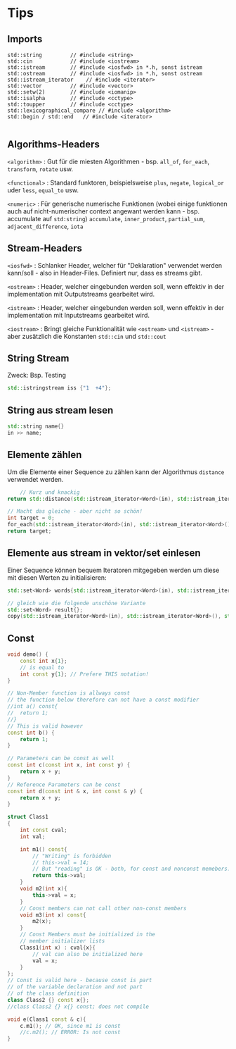 # Tips

## Imports
```
std::string         // #include <string>
std::cin            // #include <iostream>
std::istream        // #include <iosfwd> in *.h, sonst istream
std::ostream        // #include <iosfwd> in *.h, sonst ostream
std::istream_iterator    // #include <iterator>
std::vector         // #include <vector>
std::setw(2)        // #include <iomanip>
std::isalpha        // #include <cctype>
std::toupper        // #include <cctype>
std::lexicographical_compare // #include <algorithm>
std::begin / std::end   // #include <iterator>


```

## Algorithms-Headers
`<algorithm>`
: Gut für die miesten Algorithmen - bsp. `all_of`, `for_each`, `transform`, `rotate` usw.

`<functional>`
: Standard funktoren, beispielsweise `plus`, `negate`, `logical_or` uder `less`, `equal_to` usw.


`<numeric>`
: Für generische numerische Funktionen (wobei einige funktionen auch auf nicht-numerischer context angewant werden kann - bsp. accumulate auf `std:string`) `accumulate`, `inner_product`, `partial_sum`, `adjacent_difference`, `iota`
## Stream-Headers

`<iosfwd>`
: Schlanker Header, welcher für "Deklaration" verwendet werden kann/soll - also in Header-Files. Definiert nur, dass es streams gibt.

`<ostream>`
: Header, welcher eingebunden werden soll, wenn effektiv in der implementation mit Outputstreams gearbeitet wird.

`<istream>`
: Header, welcher eingebunden werden soll, wenn effektiv in der implementation mit Inputstreams gearbeitet wird.

`<iostream>`
: Bringt gleiche Funktionalität wie `<ostream>` und `<istream>` - aber zusätzlich die Konstanten `std::cin` und `std::cout`


## String Stream

Zweck: Bsp. Testing

```c++
std::istringstream iss {"1  +4"};
```

## String aus stream lesen

```c++
std::string name{}
in >> name;
```

## Elemente zählen
Um die Elemente einer Sequence zu zählen kann der Algorithmus `distance` verwendet werden.

```c++
    // Kurz und knackig
return std::distance(std::istream_iterator<Word>(in), std::istream_iterator<Word>());

// Macht das gleiche - aber nicht so schön!
int target = 0;
for_each(std::istream_iterator<Word>(in), std::istream_iterator<Word>(), [&target](auto workd){target++;});
return target;
```

## Elemente aus stream in vektor/set einlesen
Einer Sequence können bequem Iteratoren mitgegeben werden um diese mit diesen Werten zu initialisieren:

```c++
std::set<Word> words{std::istream_iterator<Word>(in), std::istream_iterator<Word>()};

// gleich wie die folgende unschöne Variante
std::set<Word> result{};
copy(std::istream_iterator<Word>(in), std::istream_iterator<Word>(), std::inserter(result, result.begin()));
```

## Const

```c++
void demo() {
	const int x{1};
	// is equal to
	int const y{1}; // Prefere THIS notation!
}

// Non-Member function is allways const
// the function below therefore can not have a const modifier
//int a() const{
//	return 1;
//}
// This is valid however
const int b() {
	return 1;
}

// Parameters can be const as well
const int c(const int x, int const y) {
	return x + y;
}
// Reference Parameters can be const
const int d(const int & x, int const & y) {
	return x + y;
}

struct Class1
{
	int const cval;
	int val;

	int m1() const{
		// "Writing" is forbidden
		// this->val = 14;
		// But "reading" is OK - both, for const and nonconst memebers.
		return this->val;
	}
	void m2(int x){
		this->val = x;
	}
	// Const members can not call other non-const members
	void m3(int x) const{
		m2(x);
	}
	// Const Members must be initialized in the
	// member initializer lists
	Class1(int x) : cval{x}{
		// val can also be initialized here
		val = x;
	}
};
// Const is valid here - because const is part
// of the variable declaration and not part
// of the class definition
class Class2 {} const x{};
//class Class2 {} x{} const; does not compile

void e(Class1 const & c){
	c.m1(); // OK, since m1 is const
	//c.m2(); // ERROR: Is not const
}
```
